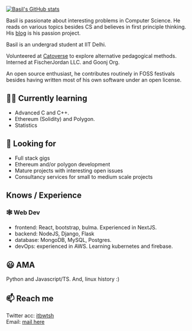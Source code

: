 
[![Basil's GitHub stats](https://github-readme-stats.vercel.app/api?username=basil08&show_icons=true&theme=dark)](https://github.com/anuraghazra/github-readme-stats)

Basil is passionate about interesting problems in Computer Science. He reads on various topics besides CS and believes in first principle thinking. His [blog](https://basil08.github.io) is his passion project.

Basil is an undergrad student at IIT Delhi.

Volunteered at [Catoverse](https://cato.tv) to explore alternative pedagogical methods. Interned at FischerJordan LLC. and Goonj Org. 

An open source enthusiast, he contributes routinely in FOSS festivals besides having written most of his own software under an open license.  

## 👨‍💻 Currently learning

- Advanced C and C++. 
- Ethereum (Solidity) and Polygon. 
- Statistics  

## 👀 Looking for 

- Full stack gigs
- Ethereum and/or polygon development
- Mature projects with interesting open issues
- Consultancy services for small to medium scale projects

## Knows / Experience 

### 🕸️ Web Dev

- frontend: React, bootstrap, bulma. Experienced in NextJS.
- backend: NodeJS, Django, Flask
- database: MongoDB, MySQL, Postgres.
- devOps: experienced in AWS. Learning kubernetes and firebase. 

## 😃 AMA  

Python and Javascript/TS. And, linux history :)  

## 📫 Reach me 

Twitter acc: [itbwtsh](https://twitter.com/itbwtsh)    
Email: [mail here](mailto:gs454236@gmail.com)


<!--
**basil08/basil08** is a ✨ _special_ ✨ repository because its `README.md` (this file) appears on your GitHub profile.

Here are some ideas to get you started:
-->
